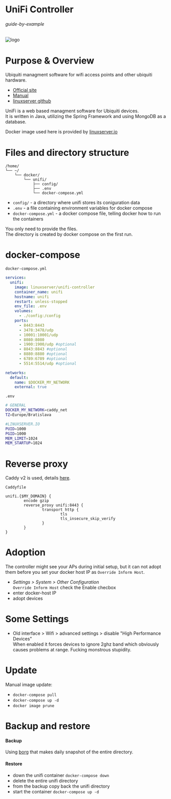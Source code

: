 # UniFi Controller

###### guide-by-example

![logo](https://i.imgur.com/xm6yo3I.png)

# Purpose & Overview

Ubiquiti managment software for wifi access points and other ubiquiti hardware.<br>

* [Official site](https://www.ui.com/software/)
* [Manual](https://dl.ui.com/guides/UniFi/UniFi_Controller_V5_UG.pdf)
* [linuxserver github](https://github.com/linuxserver/docker-unifi-controller)

UniFi is a web based managment software for Ubiquiti devices.</br>
It is written in Java, utilizing the Spring Framework
and using MongoDB as a database.

Docker image used here is provided by [linuxserver.io](https://www.linuxserver.io/)

# Files and directory structure

```
/home/
└── ~/
    └── docker/
        └── unifi/
            ├── config/
            ├── .env
            └── docker-compose.yml
```

* `config/` - a directory where unifi stores its coniguration data
* `.env` - a file containing environment variables for docker compose
* `docker-compose.yml` - a docker compose file, telling docker
  how to run the containers

You only need to provide the files.</br>
The directory is created by docker compose on the first run.

# docker-compose

`docker-compose.yml`
```yml
services:
  unifi:
    image: linuxserver/unifi-controller
    container_name: unifi
    hostname: unifi
    restart: unless-stopped
    env_file: .env
    volumes:
      - ./config:/config
    ports:
      - 8443:8443
      - 3478:3478/udp
      - 10001:10001/udp
      - 8080:8080
      - 1900:1900/udp #optional
      - 8843:8843 #optional
      - 8880:8880 #optional
      - 6789:6789 #optional
      - 5514:5514/udp #optional

networks:
  default:
    name: $DOCKER_MY_NETWORK
    external: true
```

`.env`
```bash
# GENERAL
DOCKER_MY_NETWORK=caddy_net
TZ=Europe/Bratislava

#LINUXSERVER.IO
PUID=1000
PGID=1000
MEM_LIMIT=1024
MEM_STARTUP=1024
```

# Reverse proxy

Caddy v2 is used, details
[here](https://github.com/DoTheEvo/selfhosted-apps-docker/tree/master/caddy_v2).</br>

`Caddyfile`
```
unifi.{$MY_DOMAIN} {
        encode gzip
        reverse_proxy unifi:8443 {
                transport http {
                        tls
                        tls_insecure_skip_verify
                }
        }
}
```

# Adoption

The controller might see your APs during initial setup,
but it can not adopt them before you set your docker host IP
as `Override Inform Host`.

* *Settings > System > Other Configuration*<br>
  `Override Inform Host` check the Enable checbox<br>
* enter docker-host IP
* adopt devices

# Some Settings

* Old interface > Wifi > advanced settings > disable "High Performance Devices"<br>
  When enabled it forces devices to ignore 2ghz band which obviously causes problems at range. 
  Fucking monstrous stupidity.


# Update

Manual image update:

- `docker-compose pull`</br>
- `docker-compose up -d`</br>
- `docker image prune`

# Backup and restore

#### Backup

Using [borg](https://github.com/DoTheEvo/selfhosted-apps-docker/tree/master/borg_backup)
that makes daily snapshot of the entire directory.
  
#### Restore

* down the unifi container `docker-compose down`</br>
* delete the entire unifi directory</br>
* from the backup copy back the unifi directory</br>
* start the container `docker-compose up -d`
